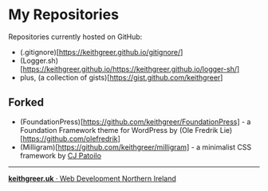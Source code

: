 # My Repositories

Repositories currently hosted on GitHub:

* (.gitignore)[https://keithgreer.github.io/gitignore/]
* (Logger.sh)[https://keithgreer.github.io/https://keithgreer.github.io/logger-sh/]
* plus, (a collection of gists)[https://gist.github.com/keithgreer]

## Forked

* (FoundationPress)[https://github.com/keithgreer/FoundationPress] - a Foundation Framework theme for WordPress by (Ole Fredrik Lie)[https://github.com/olefredrik]
* (Milligram)[https://github.com/keithgreer/milligram] - a minimalist CSS framework by [CJ Patoilo](https://twitter.com/cjpatoilo)

----

<a class="keithgreeruk" title="Web Developer Northern Ireland" href="https://keithgreer.uk"><strong>keithgreer.uk</strong> &middot; Web Development Northern Ireland</a>



